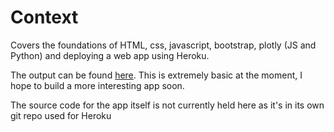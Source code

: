# Context

Covers the foundations of HTML, css, javascript, bootstrap, plotly (JS and Python) and deploying a web app using Heroku.

The output can be found [here](https://pgs-worldbank-app.herokuapp.com/).  This is extremely basic at the moment, I hope to build a more interesting app soon.

The source code for the app itself is not currently held here as it's in its own git repo used for Heroku
